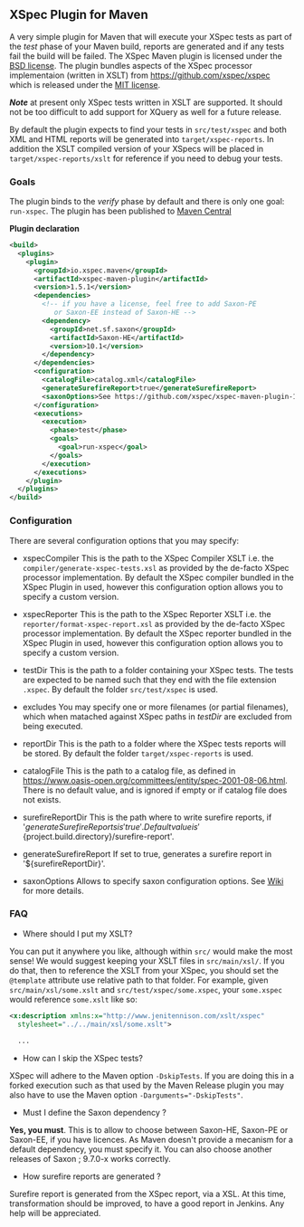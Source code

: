 ## XSpec Plugin for Maven

A very simple plugin for Maven that will execute your XSpec tests as part of the *test* phase of your Maven build, reports are generated and if any tests fail the build will be failed.
The XSpec Maven plugin is licensed under the [BSD license](http://opensource.org/licenses/BSD-3-Clause). The plugin bundles aspects of the XSpec processor implementaion (written in XSLT) from https://github.com/xspec/xspec which is released under the [MIT license](http://opensource.org/licenses/MIT). 

***Note*** at present only XSpec tests written in XSLT are supported. It should not be too difficult to add support for XQuery as well for a future release.

By default the plugin expects to find your tests in `src/test/xspec` and both XML and HTML reports will be generated into `target/xspec-reports`. In addition the XSLT compiled version of your XSpecs will be placed in `target/xspec-reports/xslt` for reference if you need to debug your tests.


### Goals

The plugin binds to the *verify* phase by default and there is only one goal: `run-xspec`.
The plugin has been published to [Maven Central](http://search.maven.org/#search%7Cga%7C1%7Ca%3A%22xspec-maven-plugin%22)

__Plugin declaration__
```xml
<build>
  <plugins>
    <plugin>
      <groupId>io.xspec.maven</groupId>
      <artifactId>xspec-maven-plugin</artifactId>
      <version>1.5.1</version>
      <dependencies>
        <!-- if you have a license, feel free to add Saxon-PE
           or Saxon-EE instead of Saxon-HE -->
        <dependency>
          <groupId>net.sf.saxon</groupId>
          <artifactId>Saxon-HE</artifactId>
          <version>10.1</version>
        </dependency>
      </dependencies>
      <configuration>
        <catalogFile>catalog.xml</catalogFile>
        <generateSurefireReport>true</generateSurefireReport>
        <saxonOptions>See https://github.com/xspec/xspec-maven-plugin-1/wiki</saxonOptions>
      </configuration>
      <executions>
        <execution>
          <phase>test</phase>
          <goals>
            <goal>run-xspec</goal>
          </goals>
        </execution>
      </executions>
    </plugin>
  </plugins>
</build>
```

### Configuration

There are several configuration options that you may specify:

* xspecCompiler
This is the path to the XSpec Compiler XSLT i.e. the `compiler/generate-xspec-tests.xsl` as provided by the de-facto XSpec processor implementation.
By default the XSpec compiler bundled in the XSpec Plugin in used, however this configuration option allows you to specify a custom version.

* xspecReporter
This is the path to the XSpec Reporter XSLT i.e. the `reporter/format-xspec-report.xsl` as provided by the de-facto XSpec processor implementation.
By default the XSpec reporter bundled in the XSpec Plugin in used, however this configuration option allows you to specify a custom version.

* testDir
This is the path to a folder containing your XSpec tests. The tests are expected to be named such that they end with the file extension `.xspec`.
By default the folder `src/test/xspec` is used.

* excludes
You may specify one or more filenames (or partial filenames), which when matached against XSpec paths in *testDir* are excluded from being executed.

* reportDir
This is the path to a folder where the XSpec tests reports will be stored.
By default the folder `target/xspec-reports` is used.

* catalogFile
This is the path to a catalog file, as defined in https://www.oasis-open.org/committees/entity/spec-2001-08-06.html. There is no default value, and is ignored if empty or if catalog file does not exists.

* surefireReportDir
This is the path where to write surefire reports, if '${generateSurefireReports} is 'true'. Default value is '${project.build.directory}/surefire-report'.

* generateSurefireReport
If set to true, generates a surefire report in '${surefireReportDir}'.

* saxonOptions
Allows to specify saxon configuration options. See [Wiki](https://github.com/xspec/xspec-maven-plugin-1/wiki) for more details.

### FAQ
* Where should I put my XSLT?

You can put it anywhere you like, although within `src/` would make the most sense! We would suggest keeping your XSLT files in `src/main/xsl/`. If you do that, then to reference the XSLT from your XSpec, you should set the `@template` attribute use relative path to that folder. For example, given `src/main/xsl/some.xslt` and `src/test/xspec/some.xspec`, your `some.xspec` would reference `some.xslt` like so:

```xml
<x:description xmlns:x="http://www.jenitennison.com/xslt/xspec"
  stylesheet="../../main/xsl/some.xslt">
  
  ...
```

* How can I skip the XSpec tests?

XSpec will adhere to the Maven option `-DskipTests`.
If you are doing this in a forked execution such as that used by the Maven Release plugin you may also have to use the Maven option `-Darguments="-DskipTests"`.

* Must I define the Saxon dependency ?

**Yes, you must**. This is to allow to choose between Saxon-HE, Saxon-PE or Saxon-EE, if you have licences. As Maven doesn't provide a mecanism for a default dependency, you must specify it. You can also choose another releases of Saxon ; 9.7.0-x works correctly.

* How surefire reports are generated ?

Surefire report is generated from the XSpec report, via a XSL. At this time, transformation should be improved, to have a good report in Jenkins. Any help will be appreciated.
